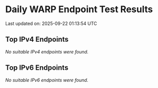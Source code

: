 # Daily WARP Endpoint Test Results

Last updated on: 2025-09-22 01:13:54 UTC

## Top IPv4 Endpoints

*No suitable IPv4 endpoints were found.*


## Top IPv6 Endpoints

*No suitable IPv6 endpoints were found.*

